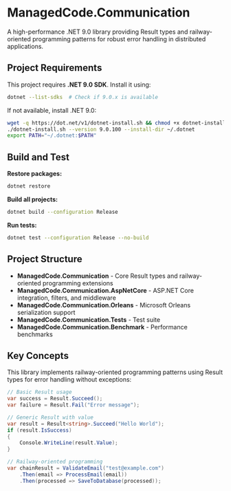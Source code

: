 # ManagedCode.Communication

A high-performance .NET 9.0 library providing Result types and railway-oriented programming patterns for robust error handling in distributed applications.

## Project Requirements

This project requires **.NET 9.0 SDK**. Install it using:

```bash
dotnet --list-sdks  # Check if 9.0.x is available
```

If not available, install .NET 9.0:
```bash
wget -q https://dot.net/v1/dotnet-install.sh && chmod +x dotnet-install.sh
./dotnet-install.sh --version 9.0.100 --install-dir ~/.dotnet
export PATH="~/.dotnet:$PATH"
```

## Build and Test

**Restore packages:**
```bash
dotnet restore
```

**Build all projects:**
```bash
dotnet build --configuration Release
```

**Run tests:**
```bash
dotnet test --configuration Release --no-build
```

## Project Structure

- **ManagedCode.Communication** - Core Result types and railway-oriented programming extensions
- **ManagedCode.Communication.AspNetCore** - ASP.NET Core integration, filters, and middleware
- **ManagedCode.Communication.Orleans** - Microsoft Orleans serialization support
- **ManagedCode.Communication.Tests** - Test suite
- **ManagedCode.Communication.Benchmark** - Performance benchmarks

## Key Concepts

This library implements railway-oriented programming patterns using Result types for error handling without exceptions:

```csharp
// Basic Result usage
var success = Result.Succeed();
var failure = Result.Fail("Error message");

// Generic Result with value
var result = Result<string>.Succeed("Hello World");
if (result.IsSuccess)
{
    Console.WriteLine(result.Value);
}

// Railway-oriented programming
var chainResult = ValidateEmail("test@example.com")
    .Then(email => ProcessEmail(email))
    .Then(processed => SaveToDatabase(processed));
```